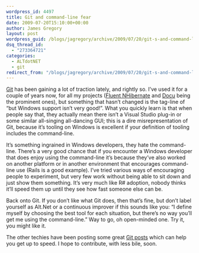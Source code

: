 ```yaml
---
wordpress_id: 4497
title: Git and command-line fear
date: 2009-07-20T15:10:00+00:00
author: James Gregory
layout: post
wordpress_guid: /blogs/jagregory/archive/2009/07/20/git-s-and-command-line-fear.aspx
dsq_thread_id:
  - "273364721"
categories:
  - ALTdotNET
  - git
redirect_from: "/blogs/jagregory/archive/2009/07/20/git-s-and-command-line-fear.aspx/"
---
```

[Git](http://git-scm.org) has been gaining a lot of traction lately, and rightly so. I&#8217;ve used it for a couple of years now, for all my projects ([Fluent NHibernate](http://fluentnhibernate.org) and [Docu](http://docu.jagregory.com) being the prominent ones), but something that hasn&#8217;t changed is the tag-line of &#8220;but Windows support isn&#8217;t very good!&#8221;. What you quickly learn is that when people say that, they actually mean there isn&#8217;t a Visual Studio plug-in or some similar all-singing all-dancing GUI; this is a dire misrepresentation of Git, because it&#8217;s tooling on Windows is excellent if your definition of tooling includes the command-line.

It&#8217;s something ingrained in Windows developers, they hate the command-line. There&#8217;s a very good chance that if you encounter a Windows developer that does enjoy using the command-line it&#8217;s because they&#8217;ve also worked on another platform or in another environment that encourages command-line use (Rails is a good example). I&#8217;ve tried various ways of encouraging people to experiment, but very few work without being able to sit down and just show them something. It&#8217;s very much like R# adoption, nobody thinks it&#8217;ll speed them up until they see how fast someone else can be.

Back onto Git. If you don&#8217;t like what Git does, then that&#8217;s fine, but don&#8217;t label yourself as Alt.Net or a continuous improver if this sounds like you: &#8220;I define myself by choosing the best tool for each situation, but there&#8217;s no way you&#8217;ll get me using the command-line.&#8221; Way to go, oh open-minded one. Try it, you might like it.

The other techies have been posting some great [Git posts](http://www.lostechies.com/blogs/tags/git/default.aspx) which can help you get up to speed. I hope to contribute, with less bile, soon.